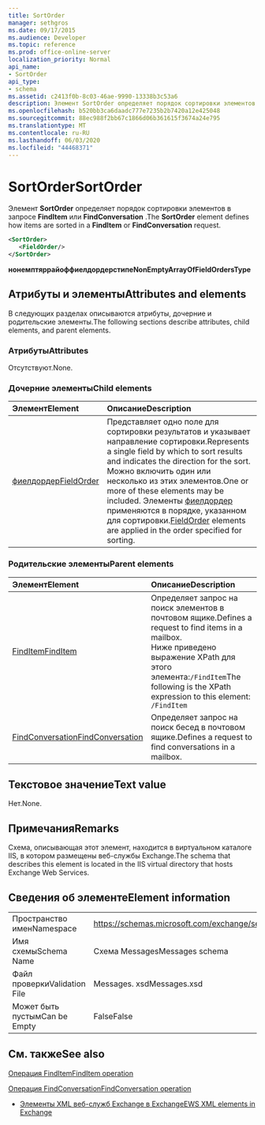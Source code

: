 ```yaml
---
title: SortOrder
manager: sethgros
ms.date: 09/17/2015
ms.audience: Developer
ms.topic: reference
ms.prod: office-online-server
localization_priority: Normal
api_name:
- SortOrder
api_type:
- schema
ms.assetid: c2413f0b-8c03-46ae-9990-13338b3c53a6
description: Элемент SortOrder определяет порядок сортировки элементов в запросе FindItem или FindConversation.
ms.openlocfilehash: b520bb3ca6daadc777e7235b2b7420a12e425048
ms.sourcegitcommit: 88ec988f2bb67c1866d06b361615f3674a24e795
ms.translationtype: MT
ms.contentlocale: ru-RU
ms.lasthandoff: 06/03/2020
ms.locfileid: "44468371"
---
```

# <a name="sortorder"></a><span data-ttu-id="9aede-103">SortOrder</span><span class="sxs-lookup"><span data-stu-id="9aede-103">SortOrder</span></span>

<span data-ttu-id="9aede-104">Элемент **SortOrder** определяет порядок сортировки элементов в запросе **FindItem** или **FindConversation** .</span><span class="sxs-lookup"><span data-stu-id="9aede-104">The **SortOrder** element defines how items are sorted in a **FindItem** or **FindConversation** request.</span></span> 
  
```xml
<SortOrder>
   <FieldOrder/>
</SortOrder>
```

 <span data-ttu-id="9aede-105">**нонемптяррайоффиелдордерстипе**</span><span class="sxs-lookup"><span data-stu-id="9aede-105">**NonEmptyArrayOfFieldOrdersType**</span></span>
## <a name="attributes-and-elements"></a><span data-ttu-id="9aede-106">Атрибуты и элементы</span><span class="sxs-lookup"><span data-stu-id="9aede-106">Attributes and elements</span></span>

<span data-ttu-id="9aede-107">В следующих разделах описываются атрибуты, дочерние и родительские элементы.</span><span class="sxs-lookup"><span data-stu-id="9aede-107">The following sections describe attributes, child elements, and parent elements.</span></span>
  
### <a name="attributes"></a><span data-ttu-id="9aede-108">Атрибуты</span><span class="sxs-lookup"><span data-stu-id="9aede-108">Attributes</span></span>

<span data-ttu-id="9aede-109">Отсутствуют.</span><span class="sxs-lookup"><span data-stu-id="9aede-109">None.</span></span>
  
### <a name="child-elements"></a><span data-ttu-id="9aede-110">Дочерние элементы</span><span class="sxs-lookup"><span data-stu-id="9aede-110">Child elements</span></span>

|<span data-ttu-id="9aede-111">**Элемент**</span><span class="sxs-lookup"><span data-stu-id="9aede-111">**Element**</span></span>|<span data-ttu-id="9aede-112">**Описание**</span><span class="sxs-lookup"><span data-stu-id="9aede-112">**Description**</span></span>|
|:-----|:-----|
|[<span data-ttu-id="9aede-113">фиелдордер</span><span class="sxs-lookup"><span data-stu-id="9aede-113">FieldOrder</span></span>](fieldorder.md) <br/> |<span data-ttu-id="9aede-114">Представляет одно поле для сортировки результатов и указывает направление сортировки.</span><span class="sxs-lookup"><span data-stu-id="9aede-114">Represents a single field by which to sort results and indicates the direction for the sort.</span></span> <span data-ttu-id="9aede-115">Можно включить один или несколько из этих элементов.</span><span class="sxs-lookup"><span data-stu-id="9aede-115">One or more of these elements may be included.</span></span> <span data-ttu-id="9aede-116">Элементы [фиелдордер](fieldorder.md) применяются в порядке, указанном для сортировки.</span><span class="sxs-lookup"><span data-stu-id="9aede-116">[FieldOrder](fieldorder.md) elements are applied in the order specified for sorting.</span></span>  <br/> |
   
### <a name="parent-elements"></a><span data-ttu-id="9aede-117">Родительские элементы</span><span class="sxs-lookup"><span data-stu-id="9aede-117">Parent elements</span></span>

|<span data-ttu-id="9aede-118">**Элемент**</span><span class="sxs-lookup"><span data-stu-id="9aede-118">**Element**</span></span>|<span data-ttu-id="9aede-119">**Описание**</span><span class="sxs-lookup"><span data-stu-id="9aede-119">**Description**</span></span>|
|:-----|:-----|
|[<span data-ttu-id="9aede-120">FindItem</span><span class="sxs-lookup"><span data-stu-id="9aede-120">FindItem</span></span>](finditem.md) <br/> |<span data-ttu-id="9aede-121">Определяет запрос на поиск элементов в почтовом ящике.</span><span class="sxs-lookup"><span data-stu-id="9aede-121">Defines a request to find items in a mailbox.</span></span>  <br/> <span data-ttu-id="9aede-122">Ниже приведено выражение XPath для этого элемента:`/FindItem`</span><span class="sxs-lookup"><span data-stu-id="9aede-122">The following is the XPath expression to this element:  `/FindItem`</span></span> <br/> |
|[<span data-ttu-id="9aede-123">FindConversation</span><span class="sxs-lookup"><span data-stu-id="9aede-123">FindConversation</span></span>](findconversation.md) <br/> |<span data-ttu-id="9aede-124">Определяет запрос на поиск бесед в почтовом ящике.</span><span class="sxs-lookup"><span data-stu-id="9aede-124">Defines a request to find conversations in a mailbox.</span></span>  <br/> |
   
## <a name="text-value"></a><span data-ttu-id="9aede-125">Текстовое значение</span><span class="sxs-lookup"><span data-stu-id="9aede-125">Text value</span></span>

<span data-ttu-id="9aede-126">Нет.</span><span class="sxs-lookup"><span data-stu-id="9aede-126">None.</span></span>
  
## <a name="remarks"></a><span data-ttu-id="9aede-127">Примечания</span><span class="sxs-lookup"><span data-stu-id="9aede-127">Remarks</span></span>

<span data-ttu-id="9aede-128">Схема, описывающая этот элемент, находится в виртуальном каталоге IIS, в котором размещены веб-службы Exchange.</span><span class="sxs-lookup"><span data-stu-id="9aede-128">The schema that describes this element is located in the IIS virtual directory that hosts Exchange Web Services.</span></span>
  
## <a name="element-information"></a><span data-ttu-id="9aede-129">Сведения об элементе</span><span class="sxs-lookup"><span data-stu-id="9aede-129">Element information</span></span>

|||
|:-----|:-----|
|<span data-ttu-id="9aede-130">Пространство имен</span><span class="sxs-lookup"><span data-stu-id="9aede-130">Namespace</span></span>  <br/> |https://schemas.microsoft.com/exchange/services/2006/messages  <br/> |
|<span data-ttu-id="9aede-131">Имя схемы</span><span class="sxs-lookup"><span data-stu-id="9aede-131">Schema Name</span></span>  <br/> |<span data-ttu-id="9aede-132">Схема Messages</span><span class="sxs-lookup"><span data-stu-id="9aede-132">Messages schema</span></span>  <br/> |
|<span data-ttu-id="9aede-133">Файл проверки</span><span class="sxs-lookup"><span data-stu-id="9aede-133">Validation File</span></span>  <br/> |<span data-ttu-id="9aede-134">Messages. xsd</span><span class="sxs-lookup"><span data-stu-id="9aede-134">Messages.xsd</span></span>  <br/> |
|<span data-ttu-id="9aede-135">Может быть пустым</span><span class="sxs-lookup"><span data-stu-id="9aede-135">Can be Empty</span></span>  <br/> |<span data-ttu-id="9aede-136">False</span><span class="sxs-lookup"><span data-stu-id="9aede-136">False</span></span>  <br/> |
   
## <a name="see-also"></a><span data-ttu-id="9aede-137">См. также</span><span class="sxs-lookup"><span data-stu-id="9aede-137">See also</span></span>



[<span data-ttu-id="9aede-138">Операция FindItem</span><span class="sxs-lookup"><span data-stu-id="9aede-138">FindItem operation</span></span>](finditem-operation.md)
  
[<span data-ttu-id="9aede-139">Операция FindConversation</span><span class="sxs-lookup"><span data-stu-id="9aede-139">FindConversation operation</span></span>](findconversation-operation.md)


- [<span data-ttu-id="9aede-140">Элементы XML веб-служб Exchange в Exchange</span><span class="sxs-lookup"><span data-stu-id="9aede-140">EWS XML elements in Exchange</span></span>](ews-xml-elements-in-exchange.md)


